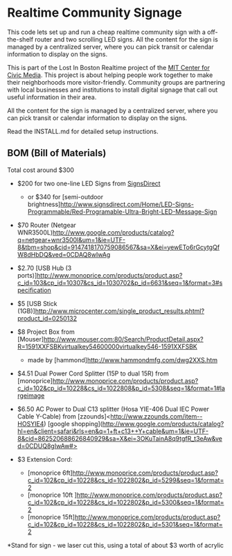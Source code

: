 Realtime Community Signage
==========================

This code lets set up and run a cheap realtime community sign with a off-the-shelf router and two scrolling LED signs.  All the content for the sign is managed by a centralized server, where you can pick transit or calendar information to display on the signs.

This is part of the Lost In Boston Realtime project of the [MIT Center for Civic Media](http://civic.mit.edu).  This project is about helping people work together to make their neighborhoods more visitor-friendly. Community groups are partnering with local businesses and institutions to install digital signage that call out useful information in their area. 

All the content for the sign is managed by a centralized server, where you can pick transit or calendar information to display on the signs.

Read the INSTALL.md for detailed setup instructions.

BOM (Bill of Materials)
--------

Total cost around $300

- $200 for two one-line LED Signs from [SignsDirect](http://www.signsdirect.com/Home/LED-Signs-Programmable/7x80-LED-Indoor-Brightness-Sign-Red)
    - or $340 for [semi-outdoor brightness]<http://www.signsdirect.com/Home/LED-Signs-Programmable/Red-Programable-Ultra-Bright-LED-Message-Sign>

- $70 Router (Netgear WNR3500L)<http://www.google.com/products/catalog?q=netgear+wnr3500l&um=1&ie=UTF-8&tbm=shop&cid=9147418170759086567&sa=X&ei=yewETo6rGcytgQfW8dHbDQ&ved=0CDAQ8wIwAg>

- $2.70 [USB Hub (3 ports)]<http://www.monoprice.com/products/product.asp?c_id=103&cp_id=10307&cs_id=1030702&p_id=6631&seq=1&format=3#specification>

- $5 [USB Stick (1GB)]<http://www.microcenter.com/single_product_results.phtml?product_id=0250132>
 
- $8 Project Box from [Mouser]<http://www.mouser.com:80/Search/ProductDetail.aspx?R=1591XXFSBKvirtualkey54600000virtualkey546-1591XXFSBK>
    - made by [hammond]<http://www.hammondmfg.com/dwg2XXS.htm>

- $4.51 Dual Power Cord Splitter (15P to dual 15R) from
[monoprice]<http://www.monoprice.com/products/product.asp?c_id=102&cp_id=10228&cs_id=1022808&p_id=5308&seq=1&format=1#largeimage>

* $6.50 AC Power to Dual C13 splitter (Hosa YIE-406 Dual IEC Power Cable Y-Cable) from [zzounds]<http://www.zzounds.com/item--HOSYIE4)
[google shopping](http://www.google.com/products/catalog?hl=en&client=safari&rls=en&q=1+ft+c13++Y+cable&um=1&ie=UTF-8&cid=862520688626840929&sa=X&ei=3OKuTainA8q9tgfR_t3eAw&ved=0CDUQ8gIwAw#>

* $3 Extension Cord:
   - [monoprice 6ft]<http://www.monoprice.com/products/product.asp?c_id=102&cp_id=10228&cs_id=1022802&p_id=5299&seq=1&format=2>
    - [monoprice 10ft ]<http://www.monoprice.com/products/product.asp?c_id=102&cp_id=10228&cs_id=1022802&p_id=5300&seq=1&format=2>
    - [monoprice 15ft]<http://www.monoprice.com/products/product.asp?c_id=102&cp_id=10228&cs_id=1022802&p_id=5301&seq=1&format=2>

*Stand for sign - we laser cut this, using a total of about $3 worth of acrylic

